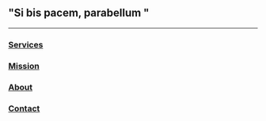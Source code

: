 
## "Si bis pacem, parabellum "
___________________________________________________________________________________________________________________________________________________________________

### [Services](./services.md)

### [Mission](./mission.md)

### [About](./about.md)

### [Contact](./contact.md)
